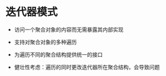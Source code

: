 # 迭代器模式

* 访问一个聚合对象的内容而无需暴露其内部实现

* 支持对聚合对象的多种遍历

* 为遍历不同的聚合结构提供统一的接口

* 健壮性考虑：遍历的同时更改迭代器所在聚合结构，会导致问题
